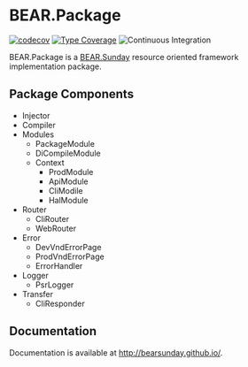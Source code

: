 # BEAR.Package

[![codecov](https://codecov.io/gh/bearsunday/BEAR.Package/branch/1.x/graph/badge.svg?token=eh3c9AF4Mr)](https://codecov.io/gh/koriym/BEAR.Package)
[![Type Coverage](https://shepherd.dev/github/bearsunday/BEAR.Package/coverage.svg)](https://shepherd.dev/github/bearsunday/BEAR.Package)
![Continuous Integration](https://github.com/bearsunday/BEAR.Package/workflows/Continuous%20Integration/badge.svg)

BEAR.Package is a [BEAR.Sunday](https://github.com/bearsunday/BEAR.Sunday) resource oriented framework implementation package.

## Package Components
 * Injector
 * Compiler
 * Modules
    * PackageModule 
    * DiCompileModule
    * Context
      * ProdModule
      * ApiModule
      * CliModile
      * HalModule
 * Router
    * CliRouter
    * WebRouter
 * Error
    * DevVndErrorPage
    * ProdVndErrorPage
    * ErrorHandler  
 * Logger
    * PsrLogger
 * Transfer
    * CliResponder

## Documentation

Documentation is available at http://bearsunday.github.io/.
